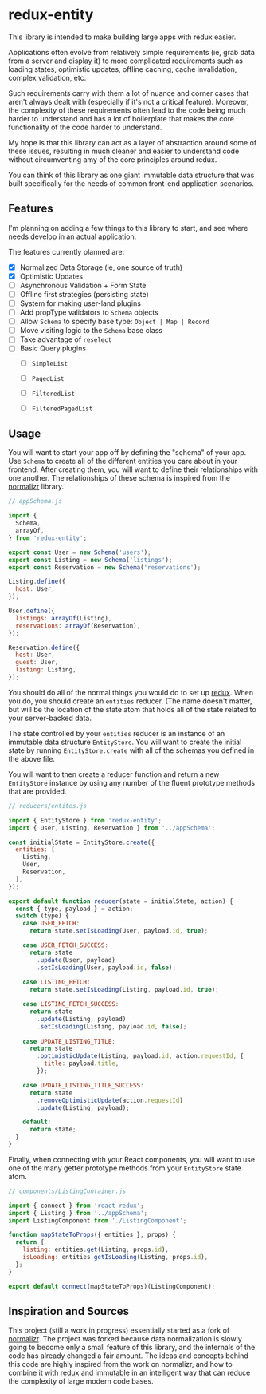 # redux-entity

This library is intended to make building large apps with redux easier.
 
Applications often evolve from relatively simple requirements (ie, grab data from a server and display it) to more complicated
requirements such as loading states, optimistic updates, offline caching, cache invalidation, complex validation, etc.

Such requirements carry with them a lot of nuance and corner cases that aren't always dealt with (especially if it's not a critical
feature). Moreover, the complexity of these requirements often lead to the code being much harder to understand and has a lot of
boilerplate that makes the core functionality of the code harder to understand.

My hope is that this library can act as a layer of abstraction around some of these issues, resulting in much cleaner and easier
to understand code without circumventing amy of the core principles around redux.

You can think of this library as one giant immutable data structure that was built specifically for the needs of common front-end
application scenarios.

## Features

I'm planning on adding a few things to this library to start, and see where needs develop in an actual application.

The features currently planned are:

- [x] Normalized Data Storage (ie, one source of truth)
- [x] Optimistic Updates
- [ ] Asynchronous Validation + Form State
- [ ] Offline first strategies (persisting state)
- [ ] System for making user-land plugins
- [ ] Add propType validators to `Schema` objects
- [ ] Allow `Schema` to specify base type: `Object | Map | Record`
- [ ] Move visiting logic to the `Schema` base class
- [ ] Take advantage of `reselect`
- [ ] Basic Query plugins
    - [ ] `SimpleList`
    - [ ] `PagedList`
    - [ ] `FilteredList`
    - [ ] `FilteredPagedList`


## Usage

You will want to start your app off by defining the "schema" of your app. Use `Schema` to create all of the different entities you care
about in your frontend. After creating them, you will want to define their relationships with one another. The relationships of these
schema is inspired from the [normalizr](https://github.com/paularmstrong/normalizr) library.

```js
// appSchema.js

import {
  Schema,
  arrayOf,
} from 'redux-entity';

export const User = new Schema('users');
export const Listing = new Schema('listings');
export const Reservation = new Schema('reservations');

Listing.define({
  host: User,
});

User.define({
  listings: arrayOf(Listing),
  reservations: arrayOf(Reservation),
});

Reservation.define({
  host: User,
  guest: User,
  listing: Listing,
});

```

You should do all of the normal things you would do to set up [redux](https://github.com/reactjs/redux). When you do, you should create an `entities` reducer. (The name doesn't matter,
but will be the location of the state atom that holds all of the state related to your server-backed data.

The state controlled by your `entities` reducer is an instance of an immutable data structure `EntityStore`.  You will want to create the initial state by 
running `EntityStore.create` with all of the schemas you defined in the above file.

You will want to then create a reducer function and return a new `EntityStore` instance by using any number of the fluent prototype methods
that are provided.

```js
// reducers/entites.js

import { EntityStore } from 'redux-entity';
import { User, Listing, Reservation } from '../appSchema';

const initialState = EntityStore.create({
  entities: [
    Listing,
    User,
    Reservation,
  ],
});

export default function reducer(state = initialState, action) {
  const { type, payload } = action;
  switch (type) {
    case USER_FETCH:
      return state.setIsLoading(User, payload.id, true);

    case USER_FETCH_SUCCESS:
      return state
        .update(User, payload)
        .setIsLoading(User, payload.id, false);
    
    case LISTING_FETCH:
      return state.setIsLoading(Listing, payload.id, true);

    case LISTING_FETCH_SUCCESS:
      return state
        .update(Listing, payload)
        .setIsLoading(Listing, payload.id, false);
    
    case UPDATE_LISTING_TITLE:
      return state
        .optimisticUpdate(Listing, payload.id, action.requestId, {
          title: payload.title,
        });

    case UPDATE_LISTING_TITLE_SUCCESS:
      return state
        .removeOptimisticUpdate(action.requestId)
        .update(Listing, payload);

    default: 
      return state;
  }
}

```

Finally, when connecting with your React components, you will want to use one of the many getter prototype methods from your `EntityStore` state atom.

```js
// components/ListingContainer.js

import { connect } from 'react-redux';
import { Listing } from '../appSchema';
import ListingComponent from './ListingComponent';

function mapStateToProps({ entities }, props) {
  return {
    listing: entities.get(Listing, props.id),
    isLoading: entities.getIsLoading(Listing, props.id),
  };
}

export default connect(mapStateToProps)(ListingComponent);
```


## Inspiration and Sources

This project (still a work in progress) essentially started as a fork of [normalizr](https://github.com/paularmstrong/normalizr). The 
project was forked because data normalization is slowly going to become only a small feature of this library, and the
internals of the code has already changed a fair amount. The ideas and concepts behind this code are highly inspired
from the work on normalizr, and how to combine it with [redux](https://github.com/reactjs/redux) and [immutable](https://github.com/facebook/immutable-js) in an intelligent way that can reduce
the complexity of large modern code bases.

